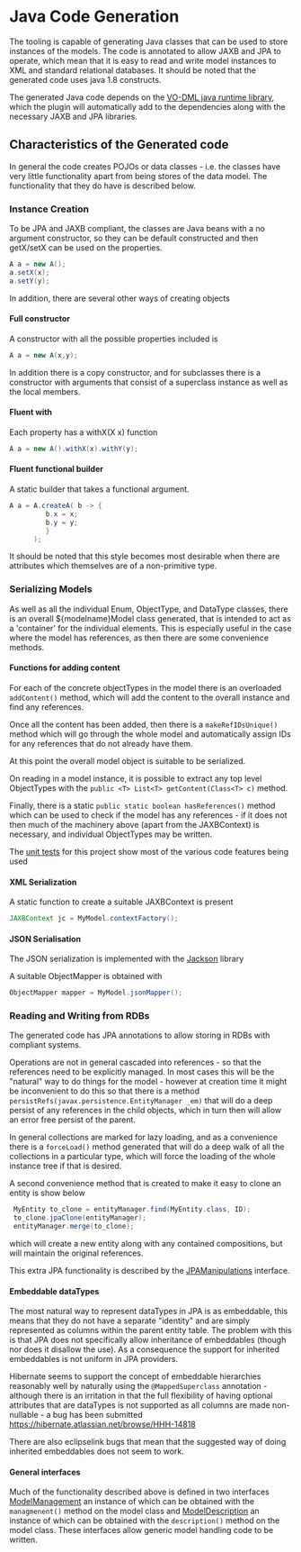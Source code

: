 Java Code Generation
====================

The tooling is capable of generating Java classes that can be used to store instances of the
models. The code is annotated to allow JAXB and JPA to operate, which mean that it is easy to 
read and write model instances to XML and standard relational databases. It should be noted that
the generated code uses java 1.8 constructs.

The generated Java code depends on the [VO-DML java runtime library](../runtime/java), which the plugin will automatically add to the
dependencies along with the necessary JAXB and JPA libraries.

## Characteristics of the Generated code

In general the code creates POJOs or data classes - i.e. the classes have very little functionality
apart from being stores of the data model. The functionality that they do have is described below.

### Instance Creation

To be JPA and JAXB compliant, the classes are Java beans with a no argument constructor, so they can be 
default constructed and then getX/setX can be used on the properties.

```java
A a = new A();
a.setX(x);
a.setY(y);
```

In addition, there are several other ways of creating objects

#### Full constructor

A constructor with all the possible properties included is

```java
A a = new A(x,y);
```
In addition there is a copy constructor, and for subclasses there is a constructor with arguments
that consist of a superclass instance as well as the local members.

#### Fluent with

Each property has a withX(X x) function

```java
A a = new A().withX(x).withY(y);
```

#### Fluent functional builder

A static builder that takes a functional argument.

```java
A a = A.createA( b -> {
         b.x = x;
         b.y = y;
         }
      );
```
It should be noted that this style becomes most desirable when there are attributes 
which themselves are of a non-primitive type.


### Serializing Models

As well as all the individual Enum, ObjectType, and DataType classes, there is
an overall ${modelname}Model class generated, that is intended to act as 
a 'container' for the individual elements. This is especially useful in the case
where the model has references, as then there are some convenience methods.
#### Functions for adding content
For each of the concrete objectTypes in the model there is
an overloaded `addContent()` method, which will add the content to the
overall instance and find any references.

Once all the content has been added, then there is a `makeRefIDsUnique()` method
which will go through the whole model and automatically assign IDs for any
references that do not already have them.

At this point the overall model object is suitable to be serialized.

On reading in a model instance, it is possible to extract any top level ObjectTypes
with the `public <T> List<T> getContent(Class<T> c)` method.

Finally, there is a static `public static boolean hasReferences()` method which
can be used to check if the model has any references - if it does not then much of the
machinery above (apart from the JAXBContext) is necessary, and individual ObjectTypes may be
written.

The [unit tests](./gradletooling/sample/src/test/java/org/ivoa/dm/sample/catalog/SourceCatalogueTest.java) for this project show most of the various code features being used

#### XML Serialization

A static function to create a suitable JAXBContext is present
```java
JAXBContext jc = MyModel.contextFactory();
```

#### JSON Serialisation
The JSON serialization is implemented with the [Jackson](https://github.com/FasterXML/jackson) library

A suitable ObjectMapper is obtained with
```java
ObjectMapper mapper = MyModel.jsonMapper();
```


### Reading and Writing from RDBs

The generated code has JPA annotations to allow storing in RDBs with compliant systems.

Operations are not in general cascaded into references - so that the references need to be explicitly managed. In most cases this will be the "natural" way to do things 
for the model - however at creation time it might be inconvenient to do this so that there is a method
`persistRefs(javax.persistence.EntityManager _em)` that will do a deep persist of any references in the child objects, which in turn then will allow an error free persist of the parent. 

In general collections are marked for lazy loading, and as a convenience there is a `forceLoad()`
method generated that will do a deep walk of all the collections in a particular type, which will force the loading of the whole instance tree if that is desired.

A second convenience method that is created to make it easy to clone an entity is show below
```java
 MyEntity to_clone = entityManager.find(MyEntity.class, ID);
 to_clone.jpaClone(entityManager);
 entityManager.merge(to_clone);
```
which will create a new entity along with any contained compositions, but will maintain the original references.

This extra JPA functionality is described by the [JPAManipulations](../runtime/java/src/main/java/org/ivoa/vodml/jpa/JPAManipulations.java) interface.

#### Embeddable dataTypes

The most natural way to represent dataTypes in JPA is as embeddable, this means that they do
not have a separate "identity" and are simply represented as columns within the parent entity table.
The problem with this is that JPA does not specifically allow inheritance of embeddables (though nor does it disallow the use). 
As a consequence the support for inherited embeddables is not uniform in JPA providers.

Hibernate seems to support the concept of embeddable hierarchies reasonably well by
naturally using the `@MappedSuperclass` annotation - although there is an irritation in that 
the full flexibility of having optional attributes that are dataTypes is not supported as all columns are 
made non-nullable - a bug has been submitted https://hibernate.atlassian.net/browse/HHH-14818

There are also eclipselink bugs that mean that the suggested way of doing inherited embeddables does not seem to work.

#### General interfaces

Much of the functionality described above is defined in two interfaces
[ModelManagement](../runtime/java/src/main/java/org/ivoa/vodml/ModelManagement.java) an 
instance of which can be obtained with the `managmenent()` method on the model class and
[ModelDescription](../runtime/java/src/main/java/org/ivoa/vodml/ModelDescription.java) an
instance of which can be obtained with the `description()` method on the model class.
These interfaces allow generic model handling code to be written.

